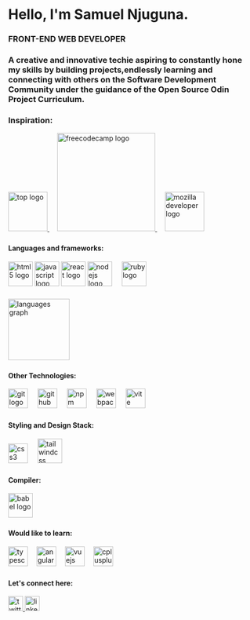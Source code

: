  <h1 >Hello, I'm Samuel Njuguna.</h1>
    <h3 >FRONT-END WEB DEVELOPER</h3>
    <h3 >A creative and innovative techie aspiring to constantly hone my skills by building projects,endlessly learning and connecting with others on the Software Development Community under the guidance of the Open Source Odin Project Curriculum.</h3>
    
###
   <h3>Inspiration:</h3>
    <div>
        <a href="theodinproject.com">
            <img src="https://asset.brandfetch.io/idqq2v1naO/idHtCtH-v8.jpeg" width="80" alt="top logo">
        </a>
        <img width="12">
        <a href="freecodecamp.org">
            <img src="https://upload.wikimedia.org/wikipedia/commons/3/39/FreeCodeCamp_logo.png" width="200" alt="freecodecamp logo">
        </a>
        <img width="12">
        <a href="developer.mozilla.org">
            <img src="https://asset.brandfetch.io/idVwlIgcrO/idoQAHslQ6.jpeg" width="80" alt="mozilla developer logo">
        </a>
    </div>
    
   ###
    
   <div>
      <h4>Languages and frameworks:</h4>
      <img src="https://asset.brandfetch.io/idCpMi7wX-/idTl3xwVL2.png" height="50" alt="html5 logo">
      <img src="https://cdn.jsdelivr.net/gh/devicons/devicon/icons/javascript/javascript-original.svg" height="50" alt="javascript logo"  />
      <img src="https://asset.brandfetch.io/idbkMiejO4/idee5k_Xjl.svg" height="50" alt="react logo">
      <img src="https://cdn.jsdelivr.net/gh/devicons/devicon/icons/nodejs/nodejs-original.svg" height="50" alt="nodejs logo"  />
      <img width="12" />  
      <img src="https://upload.wikimedia.org/wikipedia/commons/7/73/Ruby_logo.svg" height="50" alt="ruby logo">
     </div>

###

<div >
      <img  margin-right="20px" src="https://github-readme-stats.vercel.app/api/top-langs?username=PsammystPrime&locale=en&hide_title=true&layout=compact&card_width=320&langs_count=5&theme=radical&hide_border=true&order=2" height="125" alt="languages graph"  />
    </div>
      
###
    
<div>
      <h4>Other Technologies:</h4>
      <img src="https://cdn.jsdelivr.net/gh/devicons/devicon/icons/git/git-original.svg" height="40" alt="git logo"  />
      <img width="12" />
      <img src="https://skillicons.dev/icons?i=github" height="40" alt="github logo"  />
      <img width="12" />
      <img src="https://cdn.jsdelivr.net/gh/devicons/devicon/icons/npm/npm-original-wordmark.svg" height="40" alt="npm logo"  />
      <img width="12" />
      <img src="https://cdn.jsdelivr.net/gh/devicons/devicon/icons/webpack/webpack-original.svg" height="40" alt="webpack logo"  />
      <img width="12" />
      <img src="https://skillicons.dev/icons?i=vite" height="40" alt="vite logo"  />
    </div>
    
   ###
    
   <div>
      <h4>Styling and Design Stack:</h4>
      <img src="https://cdn.jsdelivr.net/gh/devicons/devicon/icons/css3/css3-original.svg" height="40" alt="css3 logo"  />
      <img width="12" />
      <img src="https://asset.brandfetch.io/idnKMKx2j0/idbtQTGrwP.jpeg" height="50" alt="tailwindcss logo">
    </div>
    
   ###

<div>
        <h4>Compiler:</h4>
        <img src="https://upload.wikimedia.org/wikipedia/commons/0/02/Babel_Logo.svg" height="50" alt="babel logo">
    </div>

   ### 
    
   <div>
      <h4 >Would like to learn:</h4>
      <img src="https://cdn.jsdelivr.net/gh/devicons/devicon/icons/typescript/typescript-original.svg" height="40" alt="typescript logo"  />
      <img width="10" />
      <img src="https://cdn.jsdelivr.net/gh/devicons/devicon/icons/angularjs/angularjs-original.svg" height="40" alt="angularjs logo"  />  
      <img width="10" />
      <img src="https://cdn.jsdelivr.net/gh/devicons/devicon/icons/vuejs/vuejs-original.svg" height="40" alt="vuejs logo"  />
      <img width="10" />
      <img src="https://cdn.jsdelivr.net/gh/devicons/devicon/icons/cplusplus/cplusplus-original.svg" height="40" alt="cplusplus logo"  />
    </div>
    
   ###
    
    
   <div>
      <h4>Let's connect here:</h4>
      <a href="https://twitter.com/Psammystprime1" target="_blank" rel="noopener">
        <img src="https://img.shields.io/badge/Twitter-1DA1F2?logo=twitter&logoColor=black&style=for-the-badge" height="30" alt="twitter logo"  />
      </a>
      <a href="https://www.linkedin.com/in/samuel-njuguna-b74abb28b/" target="_blank" rel="noopener">
        <img src="https://img.shields.io/badge/LinkedIn-0A66C2?logo=linkedin&logoColor=white&style=for-the-badge" height="30" alt="linkedin logo"  />
      </a>
    </div>
    

